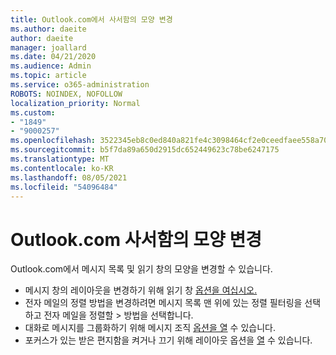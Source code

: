 ```yaml
---
title: Outlook.com에서 사서함의 모양 변경
ms.author: daeite
author: daeite
manager: joallard
ms.date: 04/21/2020
ms.audience: Admin
ms.topic: article
ms.service: o365-administration
ROBOTS: NOINDEX, NOFOLLOW
localization_priority: Normal
ms.custom:
- "1849"
- "9000257"
ms.openlocfilehash: 3522345eb8c0ed840a821fe4c3098464cf2e0ceedfaee558a703be643758ee7a
ms.sourcegitcommit: b5f7da89a650d2915dc652449623c78be6247175
ms.translationtype: MT
ms.contentlocale: ko-KR
ms.lasthandoff: 08/05/2021
ms.locfileid: "54096484"
---
```

# <a name="change-the-look-of-your-outlookcom-mailbox"></a>Outlook.com 사서함의 모양 변경

Outlook.com에서 메시지 목록 및 읽기 창의 모양을 변경할 수 있습니다.

- 메시지 창의 레이아웃을 변경하기 위해 읽기 창 [옵션을 여십시오.](https://outlook.live.com/mail/options/mail/layout/readingPane)
- 전자 메일의 정렬 방법을 변경하려면 메시지 목록 맨 위에 있는 정렬 필터링을 선택하고 전자 메일을 정렬할  >   방법을 선택합니다.
- 대화로 메시지를 그룹화하기 위해 메시지 조직 [옵션을 열](https://outlook.live.com/mail/options/mail/layout/conversations) 수 있습니다.
- 포커스가 있는 받은 편지함을 켜거나 끄기 위해 레이아웃 옵션을 [열](https://outlook.live.com/mail/options/mail/layout/focused) 수 있습니다.